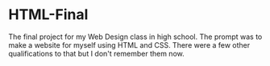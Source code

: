 # HTML-Final
The final project for my Web Design class in high school. The prompt was to make a website for myself using HTML and CSS. There were a few other qualifications to that but I don't remember them now. 
